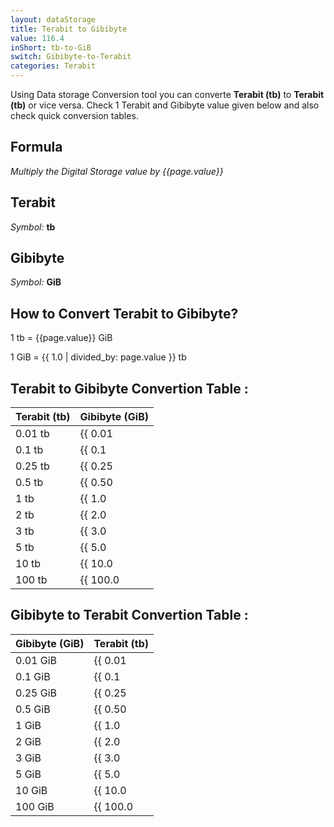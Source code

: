 ```yaml
---
layout: dataStorage
title: Terabit to Gibibyte
value: 116.4
inShort: tb-to-GiB
switch: Gibibyte-to-Terabit
categories: Terabit
---
```


Using Data storage Conversion tool you can converte **Terabit (tb)** to **Terabit (tb)** or vice versa. Check 1 Terabit and Gibibyte value given below and also check quick conversion tables.

## Formula
*Multiply the Digital Storage value by {{page.value}}*

## Terabit
*Symbol:* **tb**

## Gibibyte
*Symbol:* **GiB**

## How to Convert Terabit to Gibibyte?

1 tb = {{page.value}} GiB

1 GiB = {{ 1.0 | divided_by: page.value }} tb


## Terabit to Gibibyte Convertion Table :

| Terabit (tb) | Gibibyte (GiB) |
| ---- | ---- |
| 0.01 tb | {{ 0.01 | times: page.value }} GiB |
| 0.1 tb | {{ 0.1 | times: page.value }} GiB |
| 0.25 tb | {{ 0.25 | times: page.value }} GiB |
| 0.5 tb | {{ 0.50 | times: page.value }} GiB |
| 1 tb | {{ 1.0 | times: page.value }} GiB |
| 2 tb | {{ 2.0 | times: page.value }} GiB |
| 3 tb | {{ 3.0 | times: page.value }} GiB |
| 5 tb | {{ 5.0 | times: page.value }} GiB |
| 10 tb | {{ 10.0 | times: page.value }} GiB |
| 100 tb | {{ 100.0 | times: page.value }} GiB |

## Gibibyte to Terabit Convertion Table :

| Gibibyte (GiB) | Terabit (tb) |
| ---- | ---- |
| 0.01 GiB | {{ 0.01 | divided_by: page.value }} tb |
| 0.1 GiB | {{ 0.1 | divided_by: page.value }} tb |
| 0.25 GiB | {{ 0.25 | divided_by: page.value }} tb |
| 0.5 GiB | {{ 0.50 | divided_by: page.value }} tb |
| 1 GiB | {{ 1.0 | divided_by: page.value }} tb |
| 2 GiB | {{ 2.0 | divided_by: page.value }} tb |
| 3 GiB | {{ 3.0 | divided_by: page.value }} tb |
| 5 GiB | {{ 5.0 | divided_by: page.value }} tb |
| 10 GiB | {{ 10.0 | divided_by: page.value }} tb |
| 100 GiB | {{ 100.0 | divided_by: page.value }} tb |


<script>
document.getElementById('selectInput')[14].selected = true
document.getElementById('selectOutput')[13].selected = true
</script>
